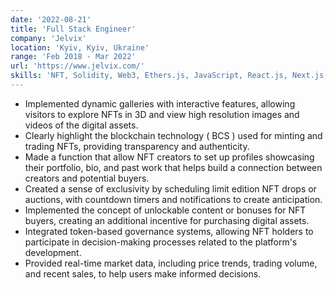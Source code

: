 ```yaml
---
date: '2022-08-21'
title: 'Full Stack Engineer'
company: 'Jelvix'
location: 'Kyiv, Kyiv, Ukraine'
range: 'Feb 2018 - Mar 2022'
url: 'https://www.jelvix.com/'
skills: 'NFT, Solidity, Web3, Ethers.js, JavaScript, React.js, Next.js, Angular.js, Payment Gateway'
---
```


- Implemented dynamic galleries with interactive features, allowing visitors to explore NFTs in 3D and view high resolution images and videos of the digital assets.
- Clearly highlight the blockchain technology ( BCS ) used for minting and trading NFTs, providing transparency and authenticity.
- Made a function that allow NFT creators to set up profiles showcasing their portfolio, bio, and past work that helps build a connection between creators and potential buyers.
- Created a sense of exclusivity by scheduling limit edition NFT drops or auctions, with countdown timers and notifications to create anticipation.
- Implemented the concept of unlockable content or bonuses for NFT buyers, creating an additional incentive for purchasing digital assets.
- Integrated token-based governance systems, allowing NFT holders to participate in decision-making processes related to the platform's development.
- Provided real-time market data, including price trends, trading volume, and recent sales, to help users make informed decisions.
